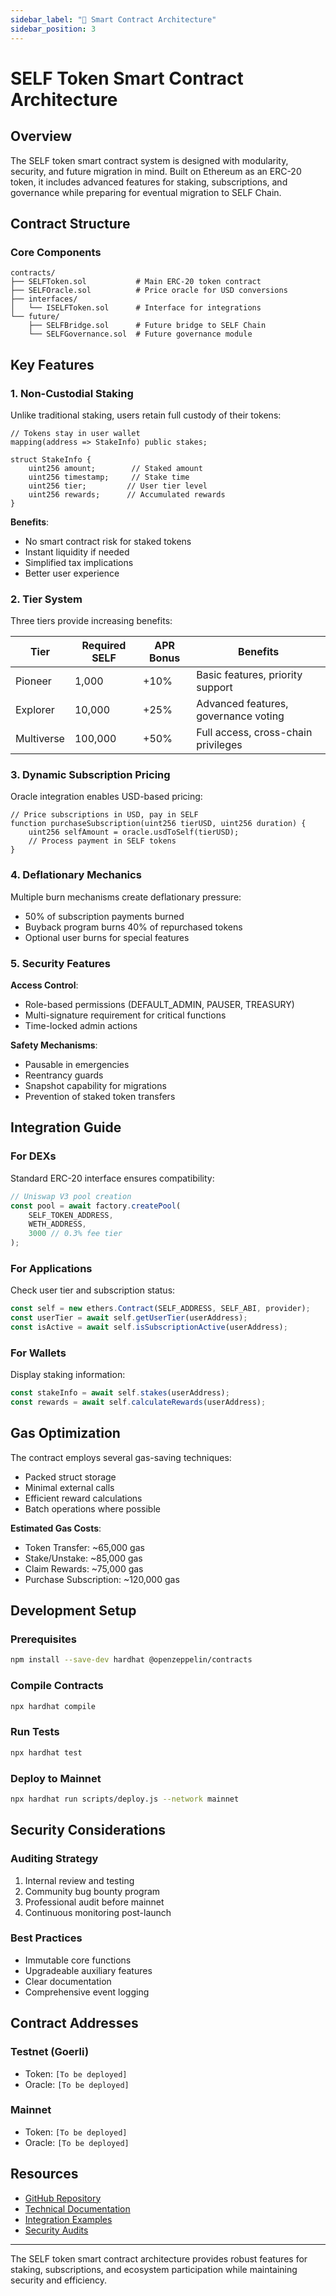 ```yaml
---
sidebar_label: "📜 Smart Contract Architecture"
sidebar_position: 3
---
```


# SELF Token Smart Contract Architecture

## Overview

The SELF token smart contract system is designed with modularity, security, and future migration in mind. Built on Ethereum as an ERC-20 token, it includes advanced features for staking, subscriptions, and governance while preparing for eventual migration to SELF Chain.

## Contract Structure

### Core Components

```
contracts/
├── SELFToken.sol           # Main ERC-20 token contract
├── SELFOracle.sol          # Price oracle for USD conversions
├── interfaces/
│   └── ISELFToken.sol      # Interface for integrations
└── future/
    ├── SELFBridge.sol      # Future bridge to SELF Chain
    └── SELFGovernance.sol  # Future governance module
```

## Key Features

### 1. Non-Custodial Staking
Unlike traditional staking, users retain full custody of their tokens:

```solidity
// Tokens stay in user wallet
mapping(address => StakeInfo) public stakes;

struct StakeInfo {
    uint256 amount;        // Staked amount
    uint256 timestamp;     // Stake time
    uint256 tier;         // User tier level
    uint256 rewards;      // Accumulated rewards
}
```

**Benefits**:
- No smart contract risk for staked tokens
- Instant liquidity if needed
- Simplified tax implications
- Better user experience

### 2. Tier System

Three tiers provide increasing benefits:

| Tier | Required SELF | APR Bonus | Benefits |
|------|---------------|-----------|----------|
| Pioneer | 1,000 | +10% | Basic features, priority support |
| Explorer | 10,000 | +25% | Advanced features, governance voting |
| Multiverse | 100,000 | +50% | Full access, cross-chain privileges |

### 3. Dynamic Subscription Pricing

Oracle integration enables USD-based pricing:

```solidity
// Price subscriptions in USD, pay in SELF
function purchaseSubscription(uint256 tierUSD, uint256 duration) {
    uint256 selfAmount = oracle.usdToSelf(tierUSD);
    // Process payment in SELF tokens
}
```

### 4. Deflationary Mechanics

Multiple burn mechanisms create deflationary pressure:
- 50% of subscription payments burned
- Buyback program burns 40% of repurchased tokens
- Optional user burns for special features

### 5. Security Features

**Access Control**:
- Role-based permissions (DEFAULT_ADMIN, PAUSER, TREASURY)
- Multi-signature requirement for critical functions
- Time-locked admin actions

**Safety Mechanisms**:
- Pausable in emergencies
- Reentrancy guards
- Snapshot capability for migrations
- Prevention of staked token transfers

## Integration Guide

### For DEXs
Standard ERC-20 interface ensures compatibility:

```javascript
// Uniswap V3 pool creation
const pool = await factory.createPool(
    SELF_TOKEN_ADDRESS,
    WETH_ADDRESS,
    3000 // 0.3% fee tier
);
```

### For Applications
Check user tier and subscription status:

```javascript
const self = new ethers.Contract(SELF_ADDRESS, SELF_ABI, provider);
const userTier = await self.getUserTier(userAddress);
const isActive = await self.isSubscriptionActive(userAddress);
```

### For Wallets
Display staking information:

```javascript
const stakeInfo = await self.stakes(userAddress);
const rewards = await self.calculateRewards(userAddress);
```

## Gas Optimization

The contract employs several gas-saving techniques:
- Packed struct storage
- Minimal external calls
- Efficient reward calculations
- Batch operations where possible

**Estimated Gas Costs**:
- Token Transfer: ~65,000 gas
- Stake/Unstake: ~85,000 gas
- Claim Rewards: ~75,000 gas
- Purchase Subscription: ~120,000 gas

## Development Setup

### Prerequisites
```bash
npm install --save-dev hardhat @openzeppelin/contracts
```

### Compile Contracts
```bash
npx hardhat compile
```

### Run Tests
```bash
npx hardhat test
```

### Deploy to Mainnet
```bash
npx hardhat run scripts/deploy.js --network mainnet
```

## Security Considerations

### Auditing Strategy
1. Internal review and testing
2. Community bug bounty program
3. Professional audit before mainnet
4. Continuous monitoring post-launch

### Best Practices
- Immutable core functions
- Upgradeable auxiliary features
- Clear documentation
- Comprehensive event logging

## Contract Addresses

### Testnet (Goerli)
- Token: `[To be deployed]`
- Oracle: `[To be deployed]`

### Mainnet
- Token: `[To be deployed]`
- Oracle: `[To be deployed]`

## Resources

- [GitHub Repository](https://github.com/SELF-Technology/self-chain-public/tree/main/contracts)
- [Technical Documentation](https://github.com/SELF-Technology/self-chain-public/tree/main/contracts)
- [Integration Examples](https://github.com/SELF-Technology/self-chain-public/tree/main/contracts)
- [Security Audits](https://github.com/SELF-Technology/self-chain-public/tree/main/contracts)

---

The SELF token smart contract architecture provides robust features for staking, subscriptions, and ecosystem participation while maintaining security and efficiency.